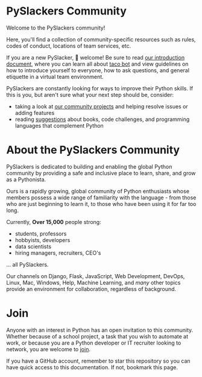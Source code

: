 # PySlackers Community
Welcome to the PySlackers community!

Here, you'll find a collection of community-specific resources such as rules,
codes of conduct, locations of team services, etc.

If you are a new PySlacker, :taco: welcome! Be sure to read [our introduction document](introduction.md), where you can learn all about [taco bot](introduction.md#taco-bot-taco) and view guidelines on how to introduce yourself to everyone, how to ask questions, and general etiquette in a virtual team environment.

PySlackers are constantly looking for ways to improve their Python skills. If this is you,
but aren't sure what your next step should be, consider:
* taking a look at [our community projects](community_projects.md) and helping resolve issues
or adding features
* reading [suggestions](whats_next.md) about books, code challenges, and programming
languages that complement Python

# About the PySlackers Community
PySlackers is dedicated to building and enabling the global Python community by providing a
safe and inclusive place to learn, share, and grow as a Pythonista.

Ours is a rapidly growing, global community of Python enthusiasts whose
members possess a wide range of familiarity with the language - from those who
are just beginning to learn it, to those who have been using it for far too long.

Currently, **Over 15,000** people strong:
* students, professors
* hobbyists, developers
* data scientists
* hiring managers, recruiters, CEO's

... all PySlackers.

Our channels on Django, Flask, JavaScript, Web Development, DevOps, Linux, Mac,
Windows, Help, Machine Learning, and *many* other topics provide an environment
for collaboration, regardless of background.

# Join
Anyone with an interest in Python has an open invitation to this community.
Whether because of a school project, a task that you wish to automate at work,
or because you are a Python developer or IT recruiter looking to network, you
are welcome to [join](https://pyslackers.com/slack/).

If you have a GitHub account, remember to star this repository so you can
have quick access to this documentation. If not, bookmark this page.
